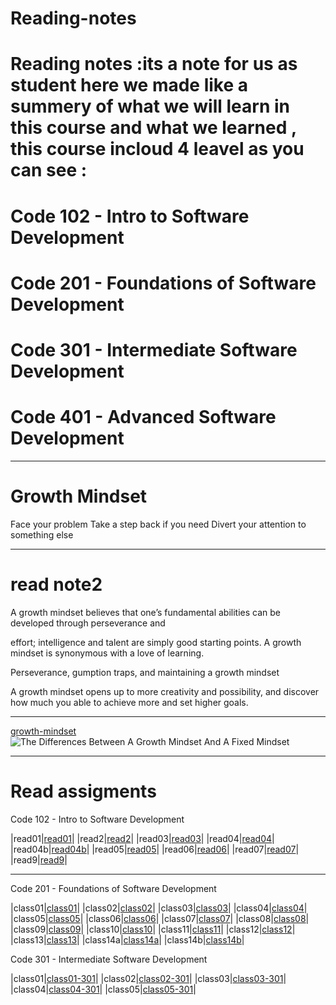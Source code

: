 # Reading-notes


# Reading notes :its a note for us as student here we made like a summery of what we will learn in this course and what we learned , this course incloud 4 leavel as you can see : 

# Code 102 - Intro to Software Development
# Code 201 - Foundations of Software Development
# Code 301 - Intermediate Software Development
# Code 401 - Advanced Software Development

------------ 

# Growth Mindset

 Face your problem
 Take a step back if you need
 Divert your attention to something else

------

# read note2

A growth mindset believes that one’s fundamental abilities can be developed through perseverance and

 effort; intelligence and talent are simply good
starting points. A growth mindset is synonymous with a love of learning.

 Perseverance, gumption traps, and maintaining a growth mindset

 A growth mindset opens  up to more creativity and possibility, and  discover how much you able to achieve more and set higher goals.

-----------

[growth-mindset](https://www.atlassian.com/blog/inside-atlassian/growth-mindset)
![The Differences Between A Growth Mindset And A Fixed Mindset](https://www.strengthscope.com/wp-content/uploads/2021/01/Growth-v-fixed-mindset-1024x725.jpg)

---------------

# Read assigments

Code 102 - Intro to Software Development


|read01|[read01](https://eabdalhaleem.github.io/Reading-notes/read01)|
|read2|[read2](https://eabdalhaleem.github.io/Reading-notes/read2)|
|read03|[read03](https://eabdalhaleem.github.io/Reading-notes/read03)|
|read04|[read04](https://eabdalhaleem.github.io/Reading-notes/read04)|
|read04b|[read04b](https://eabdalhaleem.github.io/Reading-notes/read04b)|
|read05|[read05](https://eabdalhaleem.github.io/Reading-notes/read05)|
|read06|[read06](https://eabdalhaleem.github.io/Reading-notes/read06)|
|read07|[read07](https://eabdalhaleem.github.io/Reading-notes/read07)|
|read9|[read9](https://eabdalhaleem.github.io/Reading-notes/read9 )|

------------------------


Code 201 - Foundations of Software Development

|class01|[class01](https://eabdalhaleem.github.io/Reading-notes/class01)|
|class02|[class02](https://eabdalhaleem.github.io/Reading-notes/class02)|
|class03|[class03](https://eabdalhaleem.github.io/Reading-notes/class03)|
|class04|[class04](https://eabdalhaleem.github.io/Reading-notes/class04)|
|class05|[class05](https://eabdalhaleem.github.io/Reading-notes/class05)|
|class06|[class06](https://eabdalhaleem.github.io/Reading-notes/class06)|
|class07|[class07](https://eabdalhaleem.github.io/Reading-notes/class07)|
|class08|[class08](https://eabdalhaleem.github.io/Reading-notes/class08)|
|class09|[class09](https://eabdalhaleem.github.io/Reading-notes/class09)|
|class10|[class10](https://eabdalhaleem.github.io/Reading-notes/class10)|
|class11|[class11](https://eabdalhaleem.github.io/Reading-notes/class11)|
|class12|[class12](https://eabdalhaleem.github.io/Reading-notes/class12)|
|class13|[class13](https://eabdalhaleem.github.io/Reading-notes/class13)|
|class14a|[class14a](https://eabdalhaleem.github.io/Reading-notes/class14a)|
|class14b|[class14b](https://eabdalhaleem.github.io/Reading-notes/class14b)|



Code 301 - Intermediate Software Development

|class01|[class01-301](https://eabdalhaleem.github.io/Reading-notes/class01-301)|
|class02|[class02-301](https://eabdalhaleem.github.io/Reading-notes/class02-301)|
|class03|[class03-301](https://eabdalhaleem.github.io/Reading-notes/class03-301)|
|class04|[class04-301](https://eabdalhaleem.github.io/Reading-notes/class04-301)|
|class05|[class05-301](https://eabdalhaleem.github.io/Reading-notes/class05-301)|